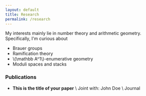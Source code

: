 ```yaml
---
layout: default
title: Research
permalink: /research
---
```


My interests mainly lie in number theory and arithmetic geometry. Specifically, I'm curious about

- Brauer groups
- Ramification theory
- \\(\mathbb A^1\\)-enumerative geometry
- Moduli spaces and stacks


### Publications
- **This is the title of your paper** \\
Joint with: John Doe  \\
Journal